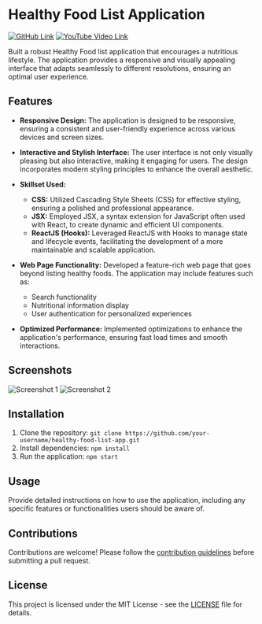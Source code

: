 # Healthy Food List Application

[![GitHub Link](https://img.shields.io/badge/GitHub-Link-green)](https://github.com/your-username/healthy-food-list-app)
[![YouTube Video Link](https://img.shields.io/badge/YouTube-Video-red)](https://www.youtube.com/watch?v=your-video-id)

Built a robust Healthy Food list application that encourages a nutritious lifestyle. The application provides a responsive and visually appealing interface that adapts seamlessly to different resolutions, ensuring an optimal user experience.

## Features

- **Responsive Design:** The application is designed to be responsive, ensuring a consistent and user-friendly experience across various devices and screen sizes.

- **Interactive and Stylish Interface:** The user interface is not only visually pleasing but also interactive, making it engaging for users. The design incorporates modern styling principles to enhance the overall aesthetic.

- **Skillset Used:**
  - **CSS:** Utilized Cascading Style Sheets (CSS) for effective styling, ensuring a polished and professional appearance.
  - **JSX:** Employed JSX, a syntax extension for JavaScript often used with React, to create dynamic and efficient UI components.
  - **ReactJS (Hooks):** Leveraged ReactJS with Hooks to manage state and lifecycle events, facilitating the development of a more maintainable and scalable application.

- **Web Page Functionality:** Developed a feature-rich web page that goes beyond listing healthy foods. The application may include features such as:
  - Search functionality
  - Nutritional information display
  - User authentication for personalized experiences

- **Optimized Performance:** Implemented optimizations to enhance the application's performance, ensuring fast load times and smooth interactions.

## Screenshots
![Screenshot 1](screenshots/screenshot1.png)
![Screenshot 2](screenshots/screenshot2.png)

## Installation
1. Clone the repository: `git clone https://github.com/your-username/healthy-food-list-app.git`
2. Install dependencies: `npm install`
3. Run the application: `npm start`

## Usage
Provide detailed instructions on how to use the application, including any specific features or functionalities users should be aware of.

## Contributions
Contributions are welcome! Please follow the [contribution guidelines](CONTRIBUTING.md) before submitting a pull request.

## License
This project is licensed under the MIT License - see the [LICENSE](LICENSE) file for details.
